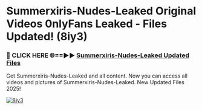 # Summerxiris-Nudes-Leaked Original Videos 0nlyFans Leaked - Files Updated! (8iy3)

<h3>🔴 CLICK HERE 🌐==►► <a href="https://tinyurl.com/4mcuefdz" rel="nofollow">Summerxiris-Nudes-Leaked Updated Files</a></h3>

Get Summerxiris-Nudes-Leaked and all content. Now you can access all videos and pictures of Summerxiris-Nudes-Leaked. New Updated Files 2025!

[![8iy3](https://i.imgur.com/StAQSOY.gif)](https://tinyurl.com/4mcuefdz)
